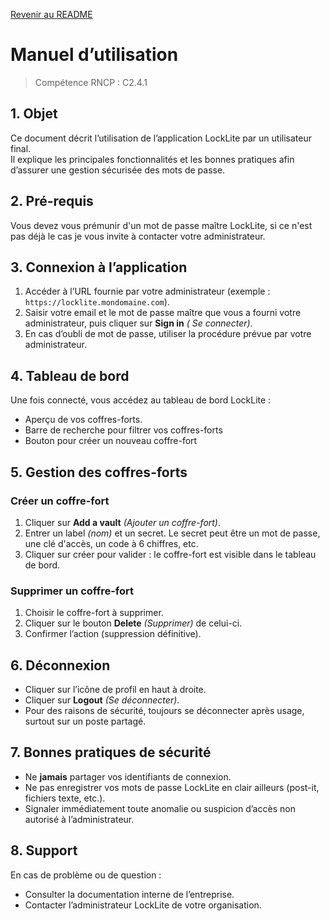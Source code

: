 [Revenir au README](README.md)

# Manuel d’utilisation

> Compétence RNCP : C2.4.1

[//]: # (TODO: Add when we will have share vault -> SHARE)

## 1. Objet

Ce document décrit l’utilisation de l’application LockLite par un utilisateur final.  
Il explique les principales fonctionnalités et les bonnes pratiques afin d’assurer une gestion sécurisée des mots de
passe.

## 2. Pré-requis

Vous devez vous prémunir d'un mot de passe maître LockLite, si ce n'est pas déjà le cas je vous invite à contacter votre
administrateur.

## 3. Connexion à l’application

[//]: # (Ici on part du principe que l'application est déployée en intranet, ce qui n'est pas le cas pour ce MVP)

1. Accéder à l’URL fournie par votre administrateur (exemple : `https://locklite.mondomaine.com`).
2. Saisir votre email et le mot de passe maître que vous a fourni votre administrateur, puis cliquer sur **Sign in** _(
   Se connecter)_.
3. En cas d’oubli de mot de passe, utiliser la procédure prévue par votre administrateur.

## 4. Tableau de bord

Une fois connecté, vous accédez au tableau de bord LockLite :

- Aperçu de vos coffres-forts.
- Barre de recherche pour filtrer vos coffres-forts
- Bouton pour créer un nouveau coffre-fort

## 5. Gestion des coffres-forts

### Créer un coffre-fort

[//]: # (Cette version MVP de cette application est fictive donc il est fortement recommandé de ne pas mettre de réels identifiants)

1. Cliquer sur **Add a vault** _(Ajouter un coffre-fort)_.
2. Entrer un label _(nom)_ et un secret. Le secret peut être un mot de passe, une clé d'accès, un code à 6 chiffres,
   etc.
3. Cliquer sur créer pour valider : le coffre-fort est visible dans le tableau de bord.

### Supprimer un coffre-fort

1. Choisir le coffre-fort à supprimer.
2. Cliquer sur le bouton **Delete** _(Supprimer)_ de celui-ci.
3. Confirmer l’action (suppression définitive).

[//]: # (TODO: SHARE)

[//]: # (## 6. Partage de coffres-forts)

## 6. Déconnexion

- Cliquer sur l’icône de profil en haut à droite.
- Cliquer sur  **Logout** _(Se déconnecter)_.
- Pour des raisons de sécurité, toujours se déconnecter après usage, surtout sur un poste partagé.

## 7. Bonnes pratiques de sécurité

- Ne **jamais** partager vos identifiants de connexion.
- Ne pas enregistrer vos mots de passe LockLite en clair ailleurs (post-it, fichiers texte, etc.).
- Signaler immédiatement toute anomalie ou suspicion d’accès non autorisé à l’administrateur.

## 8. Support

En cas de problème ou de question :

- Consulter la documentation interne de l’entreprise.
- Contacter l’administrateur LockLite de votre organisation.  
